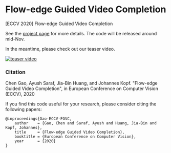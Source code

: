# Flow-edge Guided Video Completion
[ECCV 2020] Flow-edge Guided Video Completion 

See the [project page](http://chengao.vision/FGVC/) for more details. The code will be released around mid-Nov.

In the meantime, please check out our teaser video.

[![teaser video](https://filebox.ece.vt.edu/~jbhuang/images/projects/ECCV%202020%20VideoCompletion%20title.jpg)](https://filebox.ece.vt.edu/~jbhuang/images/projects/ECCV%202020%20VideoCompletion.mp4)

### Citation

Chen Gao, Ayush Saraf, Jia-Bin Huang, and Johannes Kopf. "Flow-edge Guided Video Completion", in European Conference on Computer Vision (ECCV), 2020

If you find this code useful for your research, please consider citing the following papers:

	@inproceedings{Gao-ECCV-FGVC,
	    author    = {Gao, Chen and Saraf, Ayush and Huang, Jia-Bin and Kopf, Johannes}, 
	    title     = {Flow-edge Guided Video Completion}, 
	    booktitle = {European Conference on Computer Vision},
	    year      = {2020}
	}
